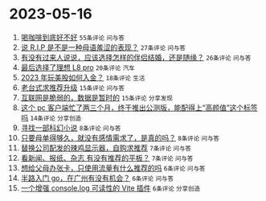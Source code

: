 # 2023-05-16

1. [喝咖啡到底好不好](https://www.v2ex.com/t/940287) `55条评论` `问与答`
1. [说 R.I.P 是不是一种母语羞涩的表现？](https://www.v2ex.com/t/940306) `27条评论` `问与答`
1. [有没有过来人说说，应该选择怎样的伴侣结婚，还是随缘？](https://www.v2ex.com/t/940286) `26条评论` `问与答`
1. [最后选择了理想 L8 pro](https://www.v2ex.com/t/940304) `20条评论` `汽车`
1. [2023 年玩美股如何入金？](https://www.v2ex.com/t/940292) `18条评论` `生活`
1. [老台式求推荐升级](https://www.v2ex.com/t/940298) `15条评论` `问与答`
1. [互联网是脆弱的，数据是暂时的](https://www.v2ex.com/t/940284) `15条评论` `分享发现`
1. [这个 pc 客户端忙了两三个月，终于推出公测版，能配得上“高颜值”这个标签吗](https://www.v2ex.com/t/940291) `14条评论` `分享创造`
1. [寻找一部科幻小说](https://www.v2ex.com/t/940293) `8条评论` `问与答`
1. [只要母单得够久，就没有感情需求了，是真的吗？](https://www.v2ex.com/t/940290) `8条评论` `问与答`
1. [替换公司配发的辣鸡显示器，自购求推荐](https://www.v2ex.com/t/940308) `7条评论` `问与答`
1. [看新闻、报纸、杂志 有没有推荐的平板？](https://www.v2ex.com/t/940289) `7条评论` `问与答`
1. [想给父母办张卡，只使用流量有什么推荐的吗](https://www.v2ex.com/t/940323) `6条评论` `问与答`
1. [半路入门 go，在广州有没有机会？](https://www.v2ex.com/t/940301) `6条评论` `问与答`
1. [一个增强 console.log 可读性的 Vite 插件](https://www.v2ex.com/t/940300) `6条评论` `分享创造`
